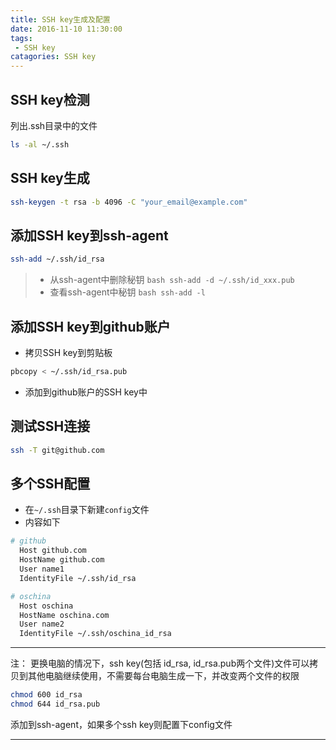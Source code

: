 ```yaml
---
title: SSH key生成及配置
date: 2016-11-10 11:30:00
tags: 
 - SSH key
catagories: SSH key
---
```


## SSH key检测
列出.ssh目录中的文件
```bash
ls -al ~/.ssh
```

## SSH key生成
```bash
ssh-keygen -t rsa -b 4096 -C "your_email@example.com"
```

## 添加SSH key到ssh-agent
```bash
ssh-add ~/.ssh/id_rsa
```

> - 从ssh-agent中删除秘钥 
> ```bash ssh-add -d ~/.ssh/id_xxx.pub ```
> - 查看ssh-agent中秘钥 
> ```bash ssh-add -l ```


## 添加SSH key到github账户
- 拷贝SSH key到剪贴板
```bash
pbcopy < ~/.ssh/id_rsa.pub
```

- 添加到github账户的SSH key中


## 测试SSH连接
```bash
ssh -T git@github.com
```

## 多个SSH配置
- 在`~/.ssh`目录下新建`config`文件
- 内容如下
```bash
# github
  Host github.com
  HostName github.com
  User name1
  IdentityFile ~/.ssh/id_rsa

# oschina
  Host oschina
  HostName oschina.com
  User name2
  IdentityFile ~/.ssh/oschina_id_rsa
```


----------
注： 更换电脑的情况下，ssh key(包括 id_rsa, id_rsa.pub两个文件)文件可以拷贝到其他电脑继续使用，不需要每台电脑生成一下，并改变两个文件的权限
```bash
chmod 600 id_rsa
chmod 644 id_rsa.pub
```
添加到ssh-agent，如果多个ssh key则配置下config文件

----------